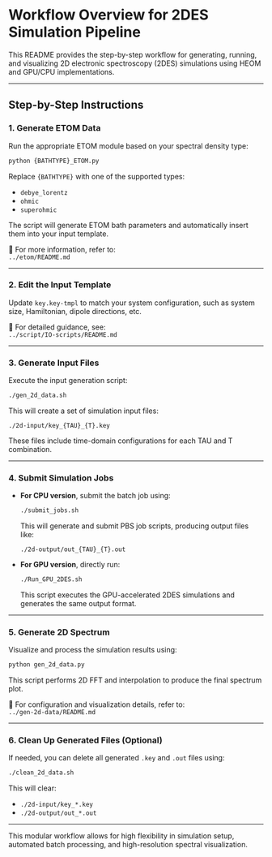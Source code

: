 # Workflow Overview for 2DES Simulation Pipeline

This README provides the step-by-step workflow for generating, running, and visualizing 2D electronic spectroscopy (2DES) simulations using HEOM and GPU/CPU implementations.

---

## Step-by-Step Instructions

### 1. Generate ETOM Data

Run the appropriate ETOM module based on your spectral density type:

```bash
python {BATHTYPE}_ETOM.py
```

Replace `{BATHTYPE}` with one of the supported types:
- `debye_lorentz`
- `ohmic`
- `superohmic`

The script will generate ETOM bath parameters and automatically insert them into your input template.

📄 For more information, refer to:  
`../etom/README.md`

---

### 2. Edit the Input Template

Update `key.key-tmpl` to match your system configuration, such as system size, Hamiltonian, dipole directions, etc.

📄 For detailed guidance, see:  
`../script/IO-scripts/README.md`

---

### 3. Generate Input Files

Execute the input generation script:

```bash
./gen_2d_data.sh
```

This will create a set of simulation input files:

```
./2d-input/key_{TAU}_{T}.key
```

These files include time-domain configurations for each TAU and T combination.

---

### 4. Submit Simulation Jobs

- **For CPU version**, submit the batch job using:

  ```bash
  ./submit_jobs.sh
  ```

  This will generate and submit PBS job scripts, producing output files like:

  ```
  ./2d-output/out_{TAU}_{T}.out
  ```

- **For GPU version**, directly run:

  ```bash
  ./Run_GPU_2DES.sh
  ```

  This script executes the GPU-accelerated 2DES simulations and generates the same output format.

---

### 5. Generate 2D Spectrum

Visualize and process the simulation results using:

```bash
python gen_2d_data.py
```

This script performs 2D FFT and interpolation to produce the final spectrum plot.

📄 For configuration and visualization details, refer to:  
`../gen-2d-data/README.md`

---

### 6. Clean Up Generated Files (Optional)

If needed, you can delete all generated `.key` and `.out` files using:

```bash
./clean_2d_data.sh
```

This will clear:

- `./2d-input/key_*.key`
- `./2d-output/out_*.out`

---

This modular workflow allows for high flexibility in simulation setup, automated batch processing, and high-resolution spectral visualization.
